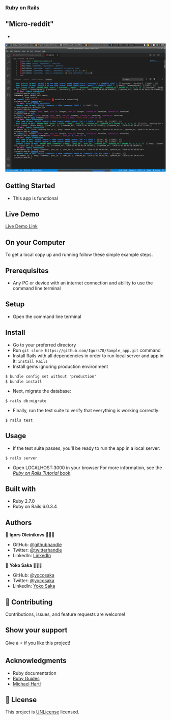 
### Ruby on Rails

## "Micro-reddit"

- 

![screenshot](screenshot.png)

## Getting Started

- This app is functional 

## Live Demo

[Live Demo Link](https://serene-chamber-76859.herokuapp.com/)

## On your Computer

To get a local copy up and running follow these simple example steps.

## Prerequisites

- Any PC or device with an internet connection and ability to use the command
  line terminal

## Setup

- Open the command line terminal

## Install

- Go to your preferred directory
- Run `git clone https://github.com/Igors78/Sample_app.git` command
- Install Rails with all dependencies in order to run local server and app in it:
`install Rails`
- Install gems ignoring production environment
```
$ bundle config set without 'production'
$ bundle install
```

- Next, migrate the database:

```
$ rails db:migrate
```

- Finally, run the test suite to verify that everything is working correctly:

```
$ rails test
```

## Usage

- If the test suite passes, you'll be ready to run the app in a local server:

```
$ rails server
```
- Open LOCALHOST:3000 in your browser
For more information, see the
[*Ruby on Rails Tutorial* book](https://www.railstutorial.org/book).





## Built with

- Ruby 2.7.0
- Ruby on Rails 6.0.3.4

## Authors

👤 **Igors Oleinikovs** 👨🏿‍💻

- GitHub: [@githubhandle](https://github.com/Igors78)
- Twitter: [@twitterhandle](https://twitter.com/oleinikovs)
- LinkedIn: [LinkedIn](https://www.linkedin.com/in/igors-oleinikovs-17a10958/)

👤 **Yoko Saka** 👨🏿‍💻

- GitHub: [@yocosaka](https://github.com/yocosaka)
- Twitter: [@yocosaka](https://twitter.com/yocosaka)
- LinkedIn: [Yoko Saka](https://www.linkedin.com/in/yokosaka)


## 🤝 Contributing

Contributions, issues, and feature requests are welcome!

## Show your support

Give a ⭐️ if you like this project!

## Acknowledgments

- Ruby documentation
- [Ruby Guides](https://www.rubyguides.com/)
- [Michael Hartl](https://www.michaelhartl.com/)

## 📝 License

This project is [UNLicense](./LICENSE) licensed.
